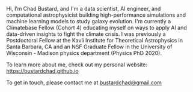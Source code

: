 Hi, I’m Chad Bustard, and I'm a data scientist, AI engineer, and computational astrophysicist building high-performance simulations and machine learning models to study galaxy evolution. I'm currently a Climatebase Fellow (Cohort 4) educating myself on ways to apply AI and data-driven insights to fight the climate crisis. I was previously a Postdoctoral Fellow at the Kavli Institute for Theoretical Astrophysics in Santa Barbara, CA and an NSF Graduate Fellow in the University of Wisconsin - Madison physics department (Physics PhD 2020). 

To learn more about me, check out my personal website: https://bustardchad.github.io


To get in touch, please contact me at bustardchad@gmail.com

<!---
bustardchad/bustardchad is a ✨ special ✨ repository because its `README.md` (this file) appears on your GitHub profile.
You can click the Preview link to take a look at your changes.
--->
